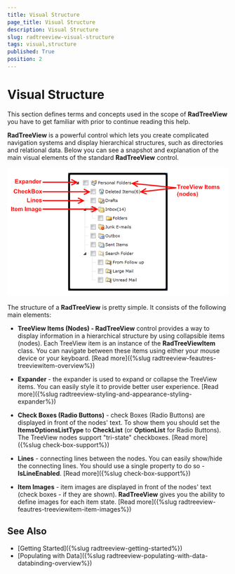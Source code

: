```yaml
---
title: Visual Structure
page_title: Visual Structure
description: Visual Structure
slug: radtreeview-visual-structure
tags: visual,structure
published: True
position: 2
---
```


# Visual Structure

This section defines terms and concepts used in the scope of __RadTreeView__ you have to get familiar with prior to continue reading this help.

__RadTreeView__ is a powerful control which lets you create complicated navigation systems and display hierarchical structures, such as directories and relational data. Below you can see a snapshot and explanation of the main visual elements of the standard __RadTreeView__ control.

![](images/RadTreeView_VisualStructure_001.png)

The structure of a __RadTreeView__ is pretty simple. It consists of the following main elements:

* __TreeView Items (Nodes) - RadTreeView__ control provides a way to display information in a hierarchical structure by using collapsible items (nodes). Each TreeView item is an instance of the __RadTreeViewItem__ class. You can navigate between these items using either your mouse device or your keyboard. [Read more]({%slug radtreeview-feautres-treeviewitem-overview%})

* __Expander__ - the expander is used to expand or collapse the TreeView items. You can easily style it to provide better user experience. [Read more]({%slug radtreeview-styling-and-appearance-styling-expander%})

* __Check Boxes (Radio Buttons)__ - check Boxes (Radio Buttons) are displayed in front of the nodes' text. To show them you should set the __ItemsOptionsListType__ to __CheckList__ (or __OptionList__ for Radio Buttons). The TreeView nodes support "tri-state" checkboxes. [Read more]({%slug check-box-support%})

* __Lines__ - connecting lines between the nodes. You can easily show/hide the connecting lines. You should use a single property to do so - __IsLineEnabled__. [Read more]({%slug check-box-support%})

* __Item Images__ - item images are displayed in front of the nodes' text (check boxes - if they are shown). __RadTreeView__ gives you the ability to define images for each item state. [Read more]({%slug radtreeview-feautres-treeviewitem-item-images%})

## See Also
 * [Getting Started]({%slug radtreeview-getting-started%})
 * [Populating with Data]({%slug radtreeview-populating-with-data-databinding-overview%})